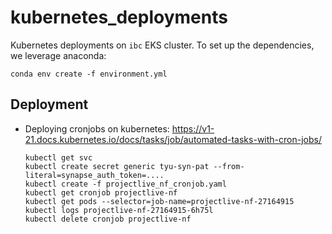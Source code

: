 # kubernetes_deployments
Kubernetes deployments on `ibc` EKS cluster.  To set up the dependencies, we leverage anaconda:

```
conda env create -f environment.yml
```

## Deployment

- Deploying cronjobs on kubernetes: https://v1-21.docs.kubernetes.io/docs/tasks/job/automated-tasks-with-cron-jobs/

    ```
    kubectl get svc
    kubectl create secret generic tyu-syn-pat --from-literal=synapse_auth_token=....
    kubectl create -f projectlive_nf_cronjob.yaml
    kubectl get cronjob projectlive-nf
    kubectl get pods --selector=job-name=projectlive-nf-27164915
    kubectl logs projectlive-nf-27164915-6h75l
    kubectl delete cronjob projectlive-nf
    ```